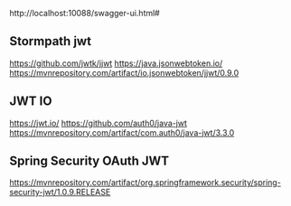 http://localhost:10088/swagger-ui.html#


Stormpath jwt 
--------------
https://github.com/jwtk/jjwt
https://java.jsonwebtoken.io/
https://mvnrepository.com/artifact/io.jsonwebtoken/jjwt/0.9.0

JWT IO
------------
https://jwt.io/
https://github.com/auth0/java-jwt
https://mvnrepository.com/artifact/com.auth0/java-jwt/3.3.0

Spring Security OAuth JWT
--------------------------
https://mvnrepository.com/artifact/org.springframework.security/spring-security-jwt/1.0.9.RELEASE

